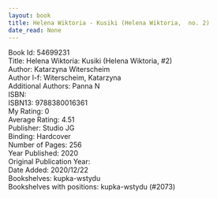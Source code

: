 ```yaml
---
layout: book
title: Helena Wiktoria - Kusiki (Helena Wiktoria,  no. 2)
date_read: None
---
```


Book Id: 54699231<br />
Title: Helena Wiktoria: Kusiki (Helena Wiktoria, #2)<br />
Author: Katarzyna Witerscheim<br />
Author l-f: Witerscheim, Katarzyna<br />
Additional Authors: Panna N<br />
ISBN: <br />
ISBN13: 9788380016361<br />
My Rating: 0<br />
Average Rating: 4.51<br />
Publisher: Studio JG<br />
Binding: Hardcover<br />
Number of Pages: 256<br />
Year Published: 2020<br />
Original Publication Year: <br />
Date Added: 2020/12/22<br />
Bookshelves: kupka-wstydu<br />
Bookshelves with positions: kupka-wstydu (#2073)<br />

